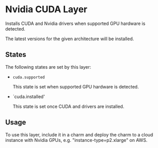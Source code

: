 # Nvidia CUDA Layer

Installs CUDA and Nvidia drivers when supported GPU hardware is
detected.

The latest versions for the given architecture will be installed.


## States

The following states are set by this layer:


* `cuda.supported`

  This state is set when supported GPU hardware is detected.

* `cuda.installed'

  This state is set once CUDA and drivers are installed.


## Usage

To use this layer, include it in a charm and deploy the charm to a cloud
instance with Nvidia GPUs, e.g. "instance-type=p2.xlarge" on AWS.
